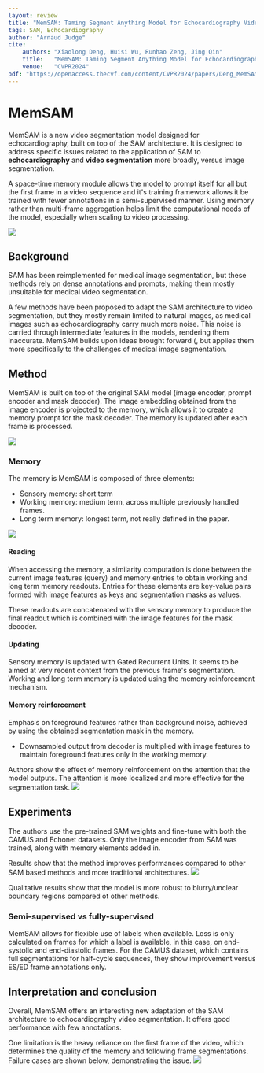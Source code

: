 ```yaml
---
layout: review
title: "MemSAM: Taming Segment Anything Model for Echocardiography Video Segmentation"
tags: SAM, Echocardiography 
author: "Arnaud Judge"
cite:
    authors: "Xiaolong Deng, Huisi Wu, Runhao Zeng, Jing Qin"
    title:   "MemSAM: Taming Segment Anything Model for Echocardiography Video Segmentation"
    venue:   "CVPR2024"
pdf: "https://openaccess.thecvf.com/content/CVPR2024/papers/Deng_MemSAM_Taming_Segment_Anything_Model_for_Echocardiography_Video_Segmentation_CVPR_2024_paper.pdf"
---
```


# MemSAM

MemSAM is a new video segmentation model designed for echocardiography, built on top of the SAM architecture.
It is designed to address specific issues related to the application of SAM to **echocardiography** and **video segmentation** more broadly, versus image segmentation.

A space-time memory module allows the model to prompt itself for all but the first frame in a video sequence and it's training framework allows it be trained with fewer annotations in a semi-supervised manner.
Using memory rather than multi-frame aggregation helps limit the computational needs of the model, especially when scaling to video processing.

![](/article/images/MemSAM/memsam_fig2.png)

## Background

SAM has been reimplemented for medical image segmentation, but these methods rely on dense annotations and prompts, making them mostly unsuitable for medical video segmentation.

A few methods have been proposed to adapt the SAM architecture to video segmentation, but they mostly remain limited to natural images, as medical images such as echocardiography carry much more noise.
This noise is carried through intermediate features in the models, rendering them inaccurate.
MemSAM builds upon ideas brought forward (, but applies them more specifically to the challenges of medical image segmentation.

## Method 

MemSAM is built on top of the original SAM model (image encoder, prompt encoder and mask decoder).
The image embedding obtained from the image encoder is projected to the memory, which allows it to create a memory prompt for the mask decoder. 
The memory is updated after each frame is processed.

![](/article/images/MemSAM/memsam_fig3.png)

### Memory
The memory is MemSAM is composed of three elements:
* Sensory memory: short term
* Working memory: medium term, across multiple previously handled frames.
* Long term memory: longest term, not really defined in the paper.

![](/article/images/MemSAM/memsam_fig4.png)

#### Reading

When accessing the memory, a similarity computation is done between the current image features (query) and memory entries to obtain working and long term memory readouts.
Entries for these elements are key-value pairs formed with image features as keys and segmentation masks as values.

These readouts are concatenated with the sensory memory to produce the final readout which is combined with the image features for the mask decoder.

#### Updating
Sensory memory is updated with Gated Recurrent Units. It seems to be aimed at very recent context from the previous frame's segmentation.
Working and long term memory is updated using the memory reinforcement mechanism.

#### Memory reinforcement

Emphasis on foreground features rather than background noise, achieved by using the obtained segmentation mask in the memory. 
* Downsampled output from decoder is multiplied with image features to maintain foreground features only in the working memory. 

Authors show the effect of memory reinforcement on the attention that the model outputs. 
The attention is more localized and more effective for the segmentation task.
![](/article/images/MemSAM/memsam_fig7.png)

## Experiments

The authors use the pre-trained SAM weights and fine-tune with both the CAMUS and Echonet datasets.
Only the image encoder from SAM was trained, along with memory elements added in.

Results show that the method improves performances compared to other SAM based methods and more traditional architectures.
![](/article/images/MemSAM/memsam_results.png)

Qualitative results show that the model is more robust to blurry/unclear boundary regions compared ot other methods. 

### Semi-supervised vs fully-supervised

MemSAM allows for flexible use of labels when available. 
Loss is only calculated on frames for which a label is available, in this case, on end-systolic and end-diastolic frames.
For the CAMUS dataset, which contains full segmentations for half-cycle sequences, they show improvement versus ES/ED frame annotations only. 

## Interpretation and conclusion

Overall, MemSAM offers an interesting new adaptation of the SAM architecture to echocardiography video segmentation. 
It offers good performance with few annotations.

One limitation is the heavy reliance on the first frame of the video, which determines the quality of the memory and following frame segmentations.
Failure cases are shown below, demonstrating the issue.
![](/article/images/MemSAM/memsam_fig9.png)



